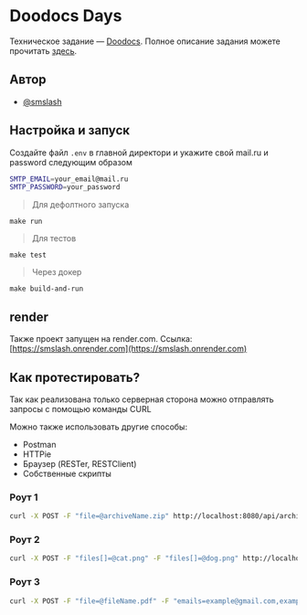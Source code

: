 # Doodocs Days

Техническое задание — [Doodocs](https://doodocs.kz/). Полное описание задания можете прочитать [здесь](https://doodocs.github.io/doodocs-days/backend/).

## Автор

* [@smslash](https://github.com/smslash)

## Настройка и запуск

Создайте файл ```.env``` в главной директори и укажите свой mail.ru и password следующим образом

```bash
SMTP_EMAIL=your_email@mail.ru
SMTP_PASSWORD=your_password
```

> Для дефолтного запуска

```console
make run
```

> Для тестов

```console
make test
```

> Через докер

```console
make build-and-run
```

## render

Также проект запущен на render.com. Ссылка: [https://smslash.onrender.com](https://smslash.onrender.com)

## Как протестировать?

Так как реализована только серверная сторона можно отправлять запросы с помощью команды CURL

Можно также использовать другие способы:
- Postman
- HTTPie
- Браузер (RESTer, RESTClient)
- Собственные скрипты

### Роут 1

```bash
curl -X POST -F "file=@archiveName.zip" http://localhost:8080/api/archive/files
```

### Роут 2

```bash
curl -X POST -F "files[]=@cat.png" -F "files[]=@dog.png" http://localhost:8080/api/archive/information --output archive.zip
```

### Роут 3

```bash
curl -X POST -F "file=@fileName.pdf" -F "emails=example@gmail.com,example2@gmail.com" http://localhost:8080/api/mail/file
```
